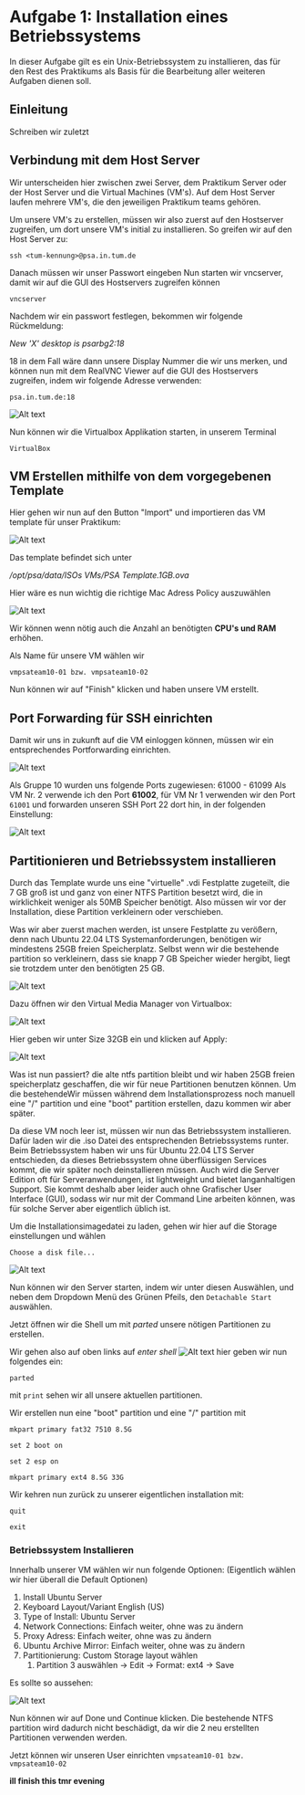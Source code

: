 # Aufgabe 1: Installation eines Betriebssystems
In dieser Aufgabe gilt es ein Unix-Betriebssystem zu installieren, das für den Rest des Praktikums als Basis für die Bearbeitung aller weiteren Aufgaben dienen soll.

## Einleitung
Schreiben wir zuletzt

## Verbindung mit dem Host Server
Wir unterscheiden hier zwischen zwei Server, dem Praktikum Server oder der Host Server und die Virtual Machines (VM's). Auf dem Host Server laufen mehrere VM's, die den jeweiligen Praktikum teams gehören.

Um unsere VM's zu erstellen, müssen wir also zuerst auf den Hostserver zugreifen, um dort unsere VM's initial zu installieren. So greifen wir auf den Host Server zu:

`ssh <tum-kennung>@psa.in.tum.de`

Danach müssen wir unser Passwort eingeben
Nun starten wir vncserver, damit wir auf die GUI des Hostservers zugreifen können

`vncserver`

Nachdem wir ein passwort festlegen, bekommen wir folgende Rückmeldung:

*New 'X' desktop is psarbg2:18*

18 in dem Fall wäre dann unsere Display Nummer die wir uns merken, und können nun mit dem RealVNC Viewer auf die GUI des Hostservers zugreifen, indem wir folgende Adresse verwenden:

`psa.in.tum.de:18`

![Alt text](<Screenshot 2024-04-21 at 21.45.10.png>)

Nun können wir die Virtualbox Applikation starten, in unserem Terminal

`VirtualBox`

## VM Erstellen mithilfe von dem vorgegebenen Template
Hier gehen wir nun auf den Button "Import" und importieren das VM template für unser Praktikum:

![Alt text](image.png)

Das template befindet sich unter 

*/opt/psa/data/ISOs VMs/PSA Template.1GB.ova*

Hier wäre es nun wichtig die richtige Mac Adress Policy auszuwählen

![Alt text](<Screenshot 2024-04-21 at 21.55.10.png>)

Wir können wenn nötig auch die Anzahl an benötigten **CPU's und RAM** erhöhen.

Als Name für unsere VM wählen wir 

`vmpsateam10-01 bzw. vmpsateam10-02`

Nun können wir auf "Finish" klicken und haben unsere VM erstellt.

## Port Forwarding für SSH einrichten
Damit wir uns in zukunft auf die VM einloggen können, müssen wir ein entsprechendes Portforwarding einrichten. 

![Alt text](image-1.png)

Als Gruppe 10 wurden uns folgende Ports zugewiesen: 61000 - 61099
Als VM Nr. 2 verwende ich den Port **61002**, für VM Nr 1 verwenden wir den Port
`61001`
und forwarden unseren SSH Port 22 dort hin, in der folgenden Einstellung:

![Alt text](image-2.png)

## Partitionieren und Betriebssystem installieren
Durch das Template wurde uns eine "virtuelle" .vdi Festplatte zugeteilt, die 7 GB groß ist und ganz von einer NTFS Partition besetzt wird, die in wirklichkeit weniger als 50MB Speicher benötigt. Also müssen wir vor der Installation, diese Partition verkleinern oder verschieben.

Was wir aber zuerst machen werden, ist unsere Festplatte zu verößern, denn nach Ubuntu 22.04 LTS Systemanforderungen, benötigen wir mindestens 25GB freien Speicherplatz. Selbst wenn wir die bestehende partition so verkleinern, dass sie knapp 7 GB Speicher wieder hergibt, liegt sie trotzdem unter den benötigten 25 GB.

![Alt text](image-4.png)

Dazu öffnen wir den Virtual Media Manager von Virtualbox:

![Alt text](image-5.png)

Hier geben wir unter Size 32GB ein und klicken auf Apply:

![Alt text](image-6.png)

Was ist nun passiert? die alte ntfs partition bleibt und wir haben 25GB freien speicherplatz geschaffen, die wir für neue Partitionen benutzen können. Um die bestehendeWir müssen während dem Installationsprozess noch manuell eine "/" partition und eine "boot" partition erstellen, dazu kommen wir aber später.

Da diese VM noch leer ist, müssen wir nun das Betriebssystem installieren. Dafür laden wir die .iso Datei des entsprechenden Betriebssystems runter. Beim Betriebssystem haben wir uns für Ubuntu 22.04 LTS Server entschieden, da dieses Betriebssystem ohne überflüssigen Services kommt, die wir später noch deinstallieren müssen. Auch wird die Server Edition oft für Serveranwendungen, ist lightweight und bietet langanhaltigen Support. Sie kommt deshalb aber leider auch ohne Grafischer User Interface (GUI), sodass wir nur mit der Command Line arbeiten können, was für solche Server aber eigentlich üblich ist.

Um die Installationsimagedatei zu laden, gehen wir hier auf die Storage einstellungen und wählen

`Choose a disk file...`

![Alt text](image-3.png)

Nun können wir den Server starten, indem wir unter diesen Auswählen, und neben dem Dropdown Menü des Grünen Pfeils, den `Detachable Start` auswählen.

Jetzt öffnen wir die Shell um mit *parted* unsere nötigen Partitionen zu erstellen.

Wir gehen also auf oben links auf *enter shell*
![Alt text](image-8.png)
hier geben wir nun folgendes ein:

`parted`

mit `print` sehen wir all unsere aktuellen partitionen.

Wir erstellen nun eine "boot" partition und eine "/" partition mit 

`mkpart primary fat32 7510 8.5G`

`set 2 boot on`

`set 2 esp on`

`mkpart primary ext4 8.5G 33G`

Wir kehren nun zurück zu unserer eigentlichen installation mit:

`quit`

`exit`

### Betriebssystem Installieren
Innerhalb unserer VM wählen wir nun folgende Optionen:
(Eigentlich wählen wir hier überall die Default Optionen)
1. Install Ubuntu Server
2. Keyboard Layout/Variant English (US)
3. Type of Install: Ubuntu Server 
4. Network Connections: Einfach weiter, ohne was zu ändern
5. Proxy Adress: Einfach weiter, ohne was zu ändern
6. Ubuntu Archive Mirror: Einfach weiter, ohne was zu ändern
7. Partitionierung: Custom Storage layout wählen
   1. Partition 3 auswählen -> Edit -> Format: ext4 -> Save


Es sollte so aussehen:

![Alt text](image-9.png)

Nun können wir auf Done und Continue klicken. Die bestehende NTFS partition wird dadurch nicht beschädigt, da wir die 2 neu erstellten Partitionen verwenden werden.

Jetzt können wir unseren User einrichten
`vmpsateam10-01 bzw. vmpsateam10-02`


**ill finish this tmr evening**

